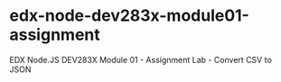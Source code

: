# edx-node-dev283x-module01-assignment
EDX Node.JS DEV283X Module 01 - Assignment Lab - Convert CSV to JSON
